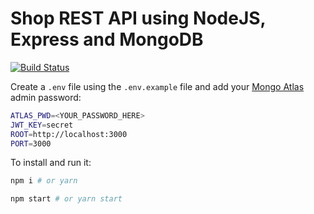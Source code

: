 # Shop REST API using NodeJS, Express and MongoDB

[![Build Status](https://travis-ci.org/scriptex/node-rest-api.svg?branch=master)](https://travis-ci.org/scriptex/node-rest-api)

Create a `.env` file using the `.env.example` file and add your [Mongo Atlas](https://www.mongodb.com/cloud/atlas) admin password:

```sh
ATLAS_PWD=<YOUR_PASSWORD_HERE>
JWT_KEY=secret
ROOT=http://localhost:3000
PORT=3000
```

To install and run it:

```sh
npm i # or yarn

npm start # or yarn start
```
